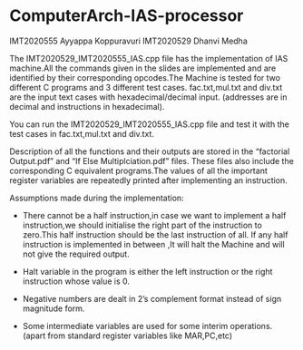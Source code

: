 # ComputerArch-IAS-processor

IMT2020555 Ayyappa Koppuravuri
IMT2020529 Dhanvi Medha

The IMT2020529_IMT2020555_IAS.cpp file has the implementation of IAS machine.All the commands given in the slides are implemented and are identified 
by their corresponding opcodes.The Machine is tested for two different C programs and 3 different test cases.
fac.txt,mul.txt and div.txt are the input text cases with hexadecimal/decimal input. (addresses are in decimal and instructions in hexadecimal).
 
You can run the IMT2020529_IMT2020555_IAS.cpp file and test it with the test cases in 
 fac.txt,mul.txt and div.txt.

Description of all the functions and their outputs are stored in the “factorial Output.pdf” and “If Else Multiplciation.pdf” files.
These files also include the corresponding C equivalent programs.The values of all the important 
register variables are repeatedly printed after implementing an instruction.

Assumptions made during the implementation:

* There cannot be a half instruction,in case we want to implement a half instruction,we should initialise 
the right part of the instruction to zero.This half instruction should be the last instruction of all.
If any half instruction is implemented in between ,It will halt the Machine and will not give the required output.

* Halt variable in the program is either the left instruction or the right instruction whose value is 0.

* Negative numbers are dealt in 2’s complement format instead of sign magnitude form.

* Some intermediate variables are used for some interim operations. (apart from standard register variables like MAR,PC,etc)
